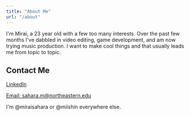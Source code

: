 ```yaml
---
title: "About Me"
url: "/about"
---
```

I'm Mirai, a 23 year old with a few too many interests. Over the past few months I've dabbled in video editing, game development, and am now trying music production. I want to make cool things and that usually leads me from topic to topic.  

## Contact Me 

[LinkedIn](https://www.linkedin.com/in/miraisahara/)

[Email: sahara.m@northeastern.edu](mailto:sahara.m@northeastern.edu)

I'm @miraisahara or @miishin everywhere else.